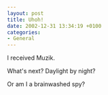 ```yaml
---
layout: post
title: Uhoh!
date: 2002-12-31 13:34:19 +0100
categories:
- General
---
```

I received Muzik.

What's next? Daylight by night?

Or am I a brainwashed spy?
